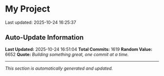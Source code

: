 # My Project


Last updated: 2025-10-24 16:25:37


























































































































































































































































































































































































































































































































































































































































































































































































































































































































































































































































































































































































































































































































































































































































































































































































































































































































































































































































































































































































































































































## Auto-Update Information

**Last Updated:** 2025-10-24 16:51:04
**Total Commits:** 1619
**Random Value:** 6652
**Quote:** _Building something great, one commit at a time._

---
_This section is automatically generated and updated._